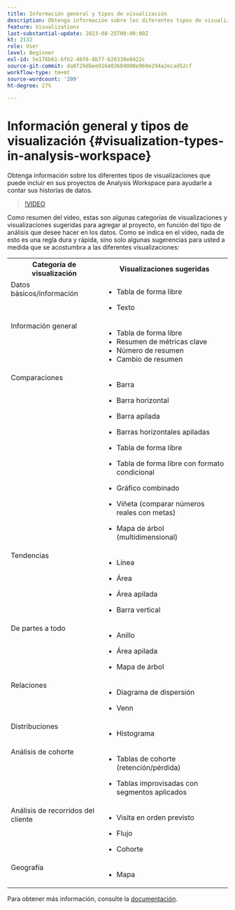 ```yaml
---
title: Información general y tipos de visualización
description: Obtenga información sobre los diferentes tipos de visualizaciones que puede incluir en sus proyectos de Analysis Workspace para ayudarle a contar sus historias de datos.
feature: Visualizations
last-substantial-update: 2023-08-25T00:00:00Z
kt: 2132
role: User
level: Beginner
exl-id: 5e176b61-6fb2-46f6-8b77-b26338e8422c
source-git-commit: da8f29dbee916403604000e969e294a2ecad52cf
workflow-type: tm+mt
source-wordcount: '209'
ht-degree: 27%

---
```


# Información general y tipos de visualización {#visualization-types-in-analysis-workspace}

Obtenga información sobre los diferentes tipos de visualizaciones que puede incluir en sus proyectos de Analysis Workspace para ayudarle a contar sus historias de datos.

>[!VIDEO](https://video.tv.adobe.com/v/37546/?quality=12&learn=on&captions=spa)

Como resumen del vídeo, estas son algunas categorías de visualizaciones y visualizaciones sugeridas para agregar al proyecto, en función del tipo de análisis que desee hacer en los datos. Como se indica en el vídeo, nada de esto es una regla dura y rápida, sino solo algunas sugerencias para usted a medida que se acostumbra a las diferentes visualizaciones:

<table style="max-width: 1214px;">
<tr>
    <th>
        Categoría de visualización
    </th>
    <th>
        Visualizaciones sugeridas
    </th>
</tr>
<tr>
  <td style="vertical-align: top;">Datos básicos/información
  </td>

<td style="vertical-align: top;">

* Tabla de forma libre
* Texto

  </td>
</tr>
<tr>
  <td style="vertical-align: top;">Información general
  </td>

<td style="vertical-align: top;">

* Tabla de forma libre
* Resumen de métricas clave
* Número de resumen
* Cambio de resumen

</td>
</tr>
<tr>
  <td style="vertical-align: top;">Comparaciones
  </td>

<td style="vertical-align: top;">

* Barra
* Barra horizontal
* Barra apilada
* Barras horizontales apiladas
* Tabla de forma libre
* Tabla de forma libre con formato condicional
* Gráfico combinado
* Viñeta (comparar números reales con metas)
* Mapa de árbol (multidimensional)

  </td>
</tr>
<tr>
  <td style="vertical-align: top;">Tendencias
  </td>

<td style="vertical-align: top;">

* Línea
* Área
* Área apilada
* Barra vertical

  </td>
</tr>
<tr>
  <td style="vertical-align: top;">De partes a todo
  </td>

<td style="vertical-align: top;">

* Anillo
* Área apilada
* Mapa de árbol

  </td>
</tr>
<tr>
  <td style="vertical-align: top;">Relaciones
  </td>

<td style="vertical-align: top;">

* Diagrama de dispersión
* Venn

  </td>
</tr>
<tr>
  <td style="vertical-align: top;">Distribuciones
  </td>

<td style="vertical-align: top;">

* Histograma

  </td>
</tr>
<tr>
  <td style="vertical-align: top;">Análisis de cohorte
  </td>

<td style="vertical-align: top;">

* Tablas de cohorte (retención/pérdida)
* Tablas improvisadas con segmentos aplicados

  </td>
</tr>
<tr>
  <td style="vertical-align: top;">Análisis de recorridos del cliente
  </td>

<td style="vertical-align: top;">

* Visita en orden previsto
* Flujo
* Cohorte

  </td>
</tr>
<tr>
  <td style="vertical-align: top;">Geografía
  </td>

<td style="vertical-align: top;">

* Mapa

  </td>
</tr>


</table>

Para obtener más información, consulte la [documentación](https://experienceleague.adobe.com/docs/analytics/analyze/analysis-workspace/visualizations/freeform-analysis-visualizations.html?lang=es).
